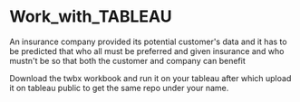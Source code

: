 # Work_with_TABLEAU
An insurance company provided its potential customer's data and it has to be predicted that who all must be preferred and given insurance and who mustn't be so that both the customer and company can benefit

Download the twbx workbook and run it on your tableau after which upload it on tableau public to get the same repo under your name.
